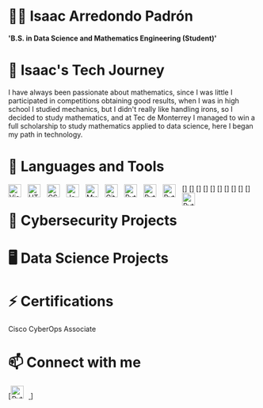 # 🚴‍♂️ Isaac Arredondo Padrón

**'B.S. in Data Science and Mathematics Engineering (Student)'**

#

# 🔭 Isaac's Tech Journey

I have always been passionate about mathematics, since I was little I participated in competitions obtaining good results, 
when I was in high school I studied mechanics, but I didn't really like handling irons, so I decided to study mathematics, 
and at Tec de Monterrey I managed to win a full scholarship to study mathematics applied to data science, 
here I began my path in technology.

#

# 🌱 Languages and Tools

[<img align="left" alt="Visual Studio Code" width="26px" src="https://cdn.jsdelivr.net/gh/devicons/devicon/icons/vscode/vscode-original.svg" style="padding-right:10px;" />]
[<img align="left" alt="HTML5" width="26px" src="https://cdn.jsdelivr.net/gh/devicons/devicon/icons/html5/html5-original.svg" style="padding-right:10px;" />]
[<img align="left" alt="CSS3" width="26px" src="https://cdn.jsdelivr.net/gh/devicons/devicon/icons/css3/css3-original.svg" style="padding-right:10px;" />]
[<img align="left" alt="JavaScript" width="26px" src="https://cdn.jsdelivr.net/gh/devicons/devicon/icons/javascript/javascript-original.svg" style="padding-right:10px;" />]
[<img align="left" alt="MySQL" width="26px" src="https://cdn.jsdelivr.net/gh/devicons/devicon/icons/mysql/mysql-original.svg" style="padding-right:10px;" />]
[<img align="left" alt="Git" width="26px" src="https://cdn.jsdelivr.net/gh/devicons/devicon/icons/git/git-original.svg" style="padding-right:10px;" />]
[<img align="left" alt="Python" width="26xpx" src="https://i0.wp.com/tinkercademy.com/wp-content/uploads/2018/04/python-icon.png?ssl=1" style="padding-right:10px;" />]
[<img align="left" alt="Python" width="26xpx" src="https://th.bing.com/th/id/OIP.o-hANAo_F89nl5AF-2HLJAHaHa?pid=ImgDet&rs=1" style="padding-right:10px;" />]
[<img align="left" alt="Python" width="26xpx" src="https://cdn.iconscout.com/icon/premium/png-512-thumb/r-programming-1523093-1290112.png" style="padding-right:10px;" />]
[<img align="left" alt="Python" width="26xpx" src="https://clipground.com/images/matlab-icon-clipart-4.jpg" style="padding-right:10px;" />]

# 

# 🔐 Cybersecurity Projects

#

# 🖥️ Data Science Projects

#

# ⚡ Certifications

Cisco CyberOps Associate

#

# 📫 Connect with me

[<a href="https://mx.linkedin.com/in/isaac-arredondo-5a15031a8"><img alt="Python" width="26xpx" src="https://www.hiringstand.com/wp-content/uploads/2020/08/linkedin.png" style="padding-right:10px;" /> <a/>]
